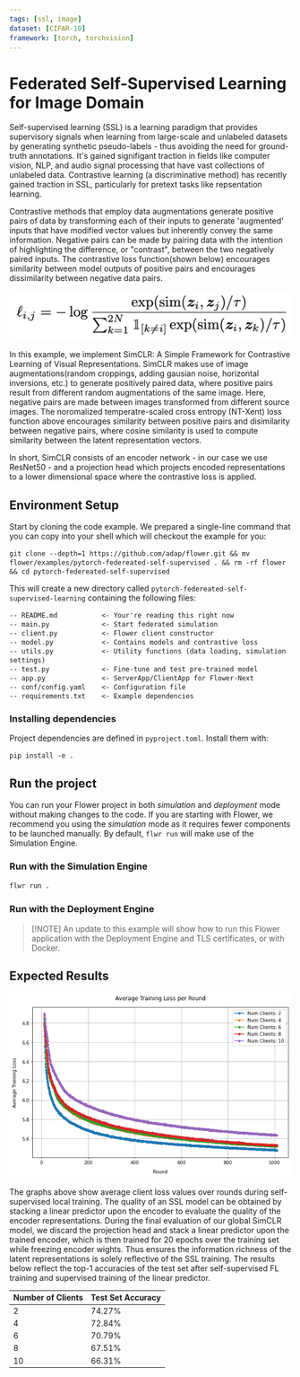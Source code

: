 ```yaml
---
tags: [ssl, image]
dataset: [CIFAR-10]
framework: [torch, torchvision]
---
```


# Federated Self-Supervised Learning for Image Domain

Self-supervised learning (SSL) is a learning paradigm that provides supervisory signals when learning from large-scale and unlabeled datasets by generating synthetic pseudo-labels - thus avoiding the need for ground-truth annotations. It's gained signifigant traction in fields like computer vision, NLP, and audio signal processing that have vast collections of unlabeled data. Contrastive learning (a discriminative method) has recently gained traction in SSL, particularly for pretext tasks like repsentation learning. 

Contrastive methods that employ data augmentations generate positive pairs of data by transforming each of their inputs to generate 'augmented' inputs that have modified vector values but inherently convey the same information. Negative pairs can be made by pairing data with the intention of highlighting the difference, or "contrast", between the two negatively paired inputs. The contrastive loss function(shown below) encourages similarity between model outputs of positive pairs and encourages dissimilarity between negative data pairs.

<p align="center">
  <img src="_static/loss_eq.png" />
</p>


In this example, we implement SimCLR: A Simple Framework for Contrastive Learning of Visual Representations. SimCLR makes use of image augmentations(random croppings, adding gausian noise, horizontal inversions, etc.) to generate positively paired data, where positive pairs result from different random augmentations of the same image. Here, negative pairs are made between images transformed from different source images. The noromalized temperatre-scaled cross entropy (NT-Xent) loss function above encourages similarity between positive pairs and disimilarity between negative pairs, where cosine similarity is used to compute similarity between the latent representation vectors.


In short, SimCLR consists of an encoder network - in our case we use ResNet50 - and a projection head which projects encoded representations to a lower dimensional space where the contrastive loss is applied.


## Environment Setup

Start by cloning the code example. We prepared a single-line command that you can copy into your shell which will checkout the example for you:

```shell
git clone --depth=1 https://github.com/adap/flower.git && mv flower/examples/pytorch-federeated-self-supervised . && rm -rf flower && cd pytorch-federeated-self-supervised
```

This will create a new directory called `pytorch-federeated-self-supervised-learning` containing the following files:

```
-- README.md           <- Your're reading this right now
-- main.py             <- Start federated simulation
-- client.py           <- Flower client constructor
-- model.py            <- Contains models and contrastive loss
-- utils.py            <- Utility functions (data loading, simulation settings)
-- test.py             <- Fine-tune and test pre-trained model
-- app.py              <- ServerApp/ClientApp for Flower-Next
-- conf/config.yaml    <- Configuration file
-- requirements.txt    <- Example dependencies
```


### Installing dependencies

Project dependencies are defined in `pyproject.toml`. Install them with:

```shell
pip install -e .
```

## Run the project

You can run your Flower project in both _simulation_ and _deployment_ mode without making changes to the code. If you are starting with Flower, we recommend you using the _simulation_ mode as it requires fewer components to be launched manually. By default, `flwr run` will make use of the Simulation Engine.

### Run with the Simulation Engine

```bash
flwr run .
```

### Run with the Deployment Engine

> \[!NOTE\]
> An update to this example will show how to run this Flower application with the Deployment Engine and TLS certificates, or with Docker.


## Expected Results

<p align="center">
  <img src="_static/loss_graph3.png" alt="Average client loss over 1000 Rounds"/>
</p>

The graphs above show average client loss values over rounds during self-supervised local training. The quality of an SSL model can be obtained by stacking a linear predictor upon the encoder to evaluate the quality of the encoder representations. During the final evaluation of our global SimCLR model, we discard the projection head and stack a linear predictor upon the trained encoder, which is then trained for 20 epochs over the training set while freezing encoder wights. Thus ensures the information richness of the latent representations is solely reflective of the SSL training. The results below reflect the top-1 accuracies of the test set after self-supervised FL training and supervised training of the linear predictor.


| Number of Clients | Test Set Accuracy |
|-------------------|-------------------|
| 2                 | 74.27%            |
| 4                 | 72.84%            |
| 6                 | 70.79%            |
| 8                 | 67.51%            |
| 10                | 66.31%            |


